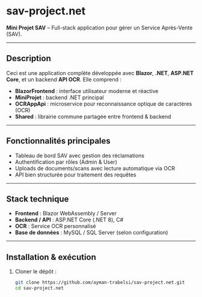 # sav-project.net

**Mini Projet SAV** – Full-stack application pour gérer un Service Après-Vente (SAV).

---

##  Description
Ceci est une application complète développée avec **Blazor**, **.NET**, **ASP.NET Core**, et un backend **API OCR**. Elle comprend :

- **BlazorFrontend** : interface utilisateur moderne et réactive  
- **MiniProjet** : backend .NET principal  
- **OCRAppApi** : microservice pour reconnaissance optique de caractères (OCR)  
- **Shared** : librairie commune partagée entre frontend & backend  

---

##  Fonctionnalités principales
- Tableau de bord SAV avec gestion des réclamations  
- Authentification par rôles (Admin & User)  
- Uploads de documents/scans avec lecture automatique via OCR  
- API bien structurée pour traitement des requêtes  

---

##  Stack technique
- **Frontend** : Blazor WebAssembly / Server  
- **Backend / API** : ASP.NET Core (.NET 8), C#  
- **OCR** : Service OCR personnalisé  
- **Base de données** : MySQL / SQL Server (selon configuration)  

---

##  Installation & exécution

1. Cloner le dépôt :
   ```bash
   git clone https://github.com/ayman-trabelsi/sav-project.net.git
   cd sav-project.net
